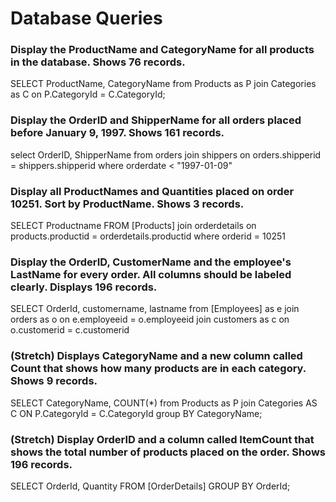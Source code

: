 # Database Queries

### Display the ProductName and CategoryName for all products in the database. Shows 76 records.
<!-- SELECT ProductName, CategoryName FROM [Products] join [Categories] on Products.categoryid = categories.categoryid -->

SELECT ProductName, CategoryName 
from Products as P
join Categories as C on P.CategoryId = C.CategoryId;

### Display the OrderID and ShipperName for all orders placed before January 9, 1997. Shows 161 records.
select OrderID, ShipperName from orders 
join shippers on orders.shipperid = shippers.shipperid 
where orderdate < "1997-01-09"

### Display all ProductNames and Quantities placed on order 10251. Sort by ProductName. Shows 3 records.
SELECT Productname FROM [Products] join orderdetails on products.productid = orderdetails.productid where orderid = 10251

<!-- SELECT ProductName, Quantity 
from OrderDetails
join Products ON OrderDetails.ProductId = Products.ProductID
where OrderId = 10251
order BY ProductName -->

### Display the OrderID, CustomerName and the employee's LastName for every order. All columns should be labeled clearly. Displays 196 records.

SELECT OrderId, customername, lastname 
from [Employees] as e
join orders as o on e.employeeid = o.employeeid 
join customers as c on o.customerid = c.customerid

### (Stretch)  Displays CategoryName and a new column called Count that shows how many products are in each category. Shows 9 records.

SELECT CategoryName, COUNT(*) 
from Products as P
join Categories AS C ON P.CategoryId = C.CategoryId
group BY CategoryName;

### (Stretch) Display OrderID and a  column called ItemCount that shows the total number of products placed on the order. Shows 196 records. 
SELECT OrderId, Quantity FROM [OrderDetails]
GROUP BY OrderId;